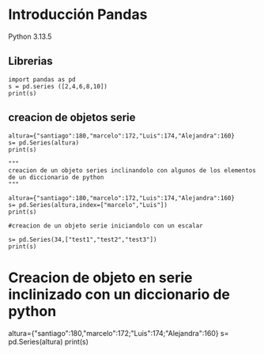 # Introducción Pandas
Python 3.13.5

## Librerias
```
import pandas as pd
s = pd.series ([2,4,6,8,10])
print(s)
```

## creacion de objetos serie
```
altura={"santiago":180,"marcelo":172,"Luis":174,"Alejandra":160}
s= pd.Series(altura)
print(s)

"""
creacion de un objeto series inclinandolo con algunos de los elementos de un diccionario de python 
"""

altura={"santiago":180,"marcelo":172,"Luis":174,"Alejandra":160}
s= pd.Series(altura,index=["marcelo","Luis"])
print(s)

#creacion de un objeto serie iniciandolo con un escalar

s= pd.Series(34,["test1","test2","test3"])
print(s)
```

# Creacion de objeto en serie inclinizado con un diccionario de python
altura={"santiago":180,"marcelo":172;"Luis":174;"Alejandra":160}
s= pd.Series(altura)
print(s)